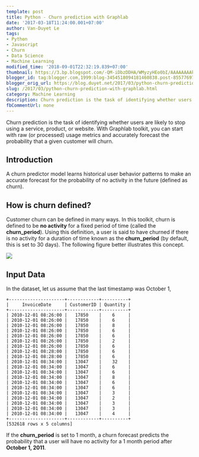 ```yaml
---
template: post
title: Python - Churn prediction with Graphlab
date: '2017-03-18T11:24:00.001+07:00'
author: Van-Duyet Le
tags:
- Python
- Javascript
- Churn
- Data Science
- Machine Learning
modified_time: '2018-09-01T22:32:19.839+07:00'
thumbnail: https://3.bp.blogspot.com/-QM-iDbzDDHA/WMyzyHEo0bI/AAAAAAAAkLg/xshMvTyQvmYvUQMzROiW4NOmuewyGoXfACK4B/s1600/churn-illustration.png
blogger_id: tag:blogger.com,1999:blog-3454518094181460838.post-8557769755258742344
blogger_orig_url: https://blog.duyet.net/2017/03/python-churn-prediction-with-graphlab.html
slug: /2017/03/python-churn-prediction-with-graphlab.html
category: Machine Learning
description: Churn prediction is the task of identifying whether users are likely to stop using a service, product, or website. With Graphlab toolkit, you can start with raw (or processed) usage metrics and accurately forecast the probability that a given customer will churn. 
fbCommentUrl: none 
---
```



Churn prediction is the task of identifying whether users are likely to stop using a service, product, or website. With Graphlab toolkit, you can start with raw (or processed) usage metrics and accurately forecast the probability that a given customer will churn.  
  

## Introduction

A churn predictor model learns historical user behavior patterns to make an accurate forecast for the probability of no activity in the future (defined as churn).  

## How is churn defined?

Customer churn can be defined in many ways. In this toolkit, churn is defined to be **no activity** for a fixed period of time (called the **churn\_period**). Using this definition, a user is said to have churned if there is no activity for a duration of time known as the **churn\_period** (by default, this is set to 30 days). The following figure better illustrates this concept.  
  

[![](https://3.bp.blogspot.com/-QM-iDbzDDHA/WMyzyHEo0bI/AAAAAAAAkLg/xshMvTyQvmYvUQMzROiW4NOmuewyGoXfACK4B/s1600/churn-illustration.png)](https://3.bp.blogspot.com/-QM-iDbzDDHA/WMyzyHEo0bI/AAAAAAAAkLg/xshMvTyQvmYvUQMzROiW4NOmuewyGoXfACK4B/s1600/churn-illustration.png)

## Input Data

In the dataset, let us assume that the last timestamp was October 1,  

```
+---------------------+------------+----------+
|     InvoiceDate     | CustomerID | Quantity |
+---------------------+------------+----------+
| 2010-12-01 08:26:00 |   17850    |    6     |
| 2010-12-01 08:26:00 |   17850    |    6     |
| 2010-12-01 08:26:00 |   17850    |    8     |
| 2010-12-01 08:26:00 |   17850    |    6     |
| 2010-12-01 08:26:00 |   17850    |    6     |
| 2010-12-01 08:26:00 |   17850    |    2     |
| 2010-12-01 08:26:00 |   17850    |    6     |
| 2010-12-01 08:28:00 |   17850    |    6     |
| 2010-12-01 08:28:00 |   17850    |    6     |
| 2010-12-01 08:34:00 |   13047    |    32    |
| 2010-12-01 08:34:00 |   13047    |    6     |
| 2010-12-01 08:34:00 |   13047    |    6     |
| 2010-12-01 08:34:00 |   13047    |    8     |
| 2010-12-01 08:34:00 |   13047    |    6     |
| 2010-12-01 08:34:00 |   13047    |    6     |
| 2010-12-01 08:34:00 |   13047    |    3     |
| 2010-12-01 08:34:00 |   13047    |    2     |
| 2010-12-01 08:34:00 |   13047    |    3     |
| 2010-12-01 08:34:00 |   13047    |    3     |
| 2010-12-01 08:34:00 |   13047    |    4     |
+---------------------+------------+----------+
[532618 rows x 5 columns]
```


If the **churn\_period** is set to 1 month, a churn forecast predicts the probability that a user will have no activity for a 1 month period after **October 1, 2011**.


<script src="https://gist.github.com/duyet/034938444f10f466cc02013dd27100fd.js"></script>